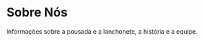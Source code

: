 <!DOCTYPE html>
<html lang="pt-BR">
<head>
    <meta charset="UTF-8">
    <meta name="viewport" content="width=device-width, initial-scale=1.0">
    <title>Sobre Nós - Point da Nanda</title>
    <link rel="stylesheet" href="css/styles.css">
</head>
<body>
    <header>
        <!-- Inclua o código do cabeçalho aqui -->
    </header>
    <main>
        <h1>Sobre Nós</h1>
        <p>Informações sobre a pousada e a lanchonete, a história e a equipe.</p>
    </main>
    <footer>
        <!-- Inclua o código do rodapé aqui -->
    </footer>
    <script src="js/scripts.js"></script>
</body>
</html>
